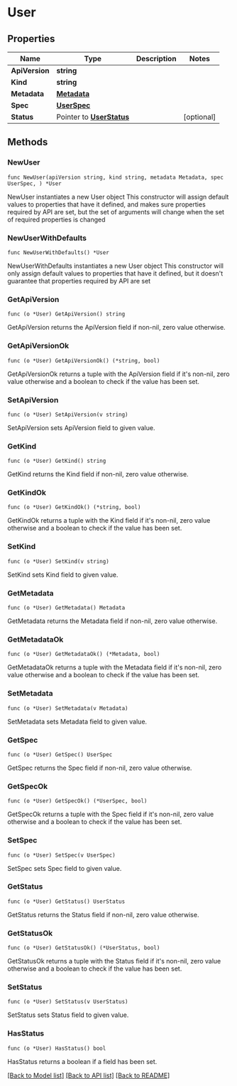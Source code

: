 # User

## Properties

Name | Type | Description | Notes
------------ | ------------- | ------------- | -------------
**ApiVersion** | **string** |  | 
**Kind** | **string** |  | 
**Metadata** | [**Metadata**](Metadata.md) |  | 
**Spec** | [**UserSpec**](UserSpec.md) |  | 
**Status** | Pointer to [**UserStatus**](UserStatus.md) |  | [optional] 

## Methods

### NewUser

`func NewUser(apiVersion string, kind string, metadata Metadata, spec UserSpec, ) *User`

NewUser instantiates a new User object
This constructor will assign default values to properties that have it defined,
and makes sure properties required by API are set, but the set of arguments
will change when the set of required properties is changed

### NewUserWithDefaults

`func NewUserWithDefaults() *User`

NewUserWithDefaults instantiates a new User object
This constructor will only assign default values to properties that have it defined,
but it doesn't guarantee that properties required by API are set

### GetApiVersion

`func (o *User) GetApiVersion() string`

GetApiVersion returns the ApiVersion field if non-nil, zero value otherwise.

### GetApiVersionOk

`func (o *User) GetApiVersionOk() (*string, bool)`

GetApiVersionOk returns a tuple with the ApiVersion field if it's non-nil, zero value otherwise
and a boolean to check if the value has been set.

### SetApiVersion

`func (o *User) SetApiVersion(v string)`

SetApiVersion sets ApiVersion field to given value.


### GetKind

`func (o *User) GetKind() string`

GetKind returns the Kind field if non-nil, zero value otherwise.

### GetKindOk

`func (o *User) GetKindOk() (*string, bool)`

GetKindOk returns a tuple with the Kind field if it's non-nil, zero value otherwise
and a boolean to check if the value has been set.

### SetKind

`func (o *User) SetKind(v string)`

SetKind sets Kind field to given value.


### GetMetadata

`func (o *User) GetMetadata() Metadata`

GetMetadata returns the Metadata field if non-nil, zero value otherwise.

### GetMetadataOk

`func (o *User) GetMetadataOk() (*Metadata, bool)`

GetMetadataOk returns a tuple with the Metadata field if it's non-nil, zero value otherwise
and a boolean to check if the value has been set.

### SetMetadata

`func (o *User) SetMetadata(v Metadata)`

SetMetadata sets Metadata field to given value.


### GetSpec

`func (o *User) GetSpec() UserSpec`

GetSpec returns the Spec field if non-nil, zero value otherwise.

### GetSpecOk

`func (o *User) GetSpecOk() (*UserSpec, bool)`

GetSpecOk returns a tuple with the Spec field if it's non-nil, zero value otherwise
and a boolean to check if the value has been set.

### SetSpec

`func (o *User) SetSpec(v UserSpec)`

SetSpec sets Spec field to given value.


### GetStatus

`func (o *User) GetStatus() UserStatus`

GetStatus returns the Status field if non-nil, zero value otherwise.

### GetStatusOk

`func (o *User) GetStatusOk() (*UserStatus, bool)`

GetStatusOk returns a tuple with the Status field if it's non-nil, zero value otherwise
and a boolean to check if the value has been set.

### SetStatus

`func (o *User) SetStatus(v UserStatus)`

SetStatus sets Status field to given value.

### HasStatus

`func (o *User) HasStatus() bool`

HasStatus returns a boolean if a field has been set.


[[Back to Model list]](../README.md#documentation-for-models) [[Back to API list]](../README.md#documentation-for-api-endpoints) [[Back to README]](../README.md)


